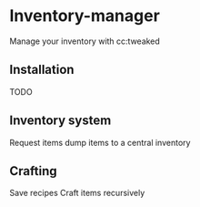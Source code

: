 # Inventory-manager

Manage your inventory with cc:tweaked


## Installation

TODO


## Inventory system

Request items
dump items to a central inventory


## Crafting

Save recipes
Craft items recursively
